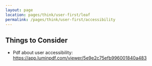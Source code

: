 ```yaml
---
layout: page
location: pages/think/user-first/leaf
permalink: /pages/think/user-first/accessibility
---
```



## Things to Consider

- Pdf about user accessibility: https://app.luminpdf.com/viewer/5e9e2c75efb996001840a483
